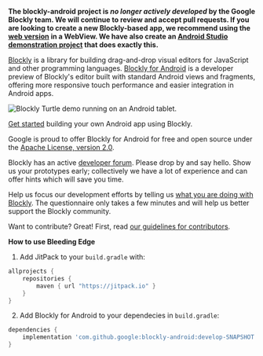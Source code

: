 **The blockly-android project is _no longer actively developed_ by the
Google Blockly team. We will continue to review and accept pull requests.
If you are looking to create a new Blockly-based app, we recommend using
the [web version](http://github.com/google/blockly) in a WebView.  We
have also create an
[Android Studio demonstration project](https://github.com/google/blockly/tree/develop/demos/mobile/android)
that does exactly this.**

[Blockly][1] is a library for building drag-and-drop visual editors for
JavaScript and other programming languages.  [Blockly for Android][2] is
a developer preview of Blockly's editor built with standard Android
views and fragments, offering more responsive touch performance and
easier integration in Android apps.

![Blockly Turtle demo running on an Android tablet.](http://google.github.io/blockly-android/screenshot.png
    "Blockly Turtle demo running on an Android tablet.")

[Get started][3] building your own Android app using Blockly.

Google is proud to offer Blockly for Android for free and open source
under the [Apache License, version 2.0][4].

Blockly has an active [developer forum][5]. Please drop by and say hello. Show
us your prototypes early; collectively we have a lot of experience and can
offer hints which will save you time.

Help us focus our development efforts by telling us [what you are doing with
Blockly][6]. The questionnaire only takes a few minutes and will help us better
support the Blockly community.

Want to contribute? Great! First, read [our guidelines for contributors][7].

[1]: https://developer.google.com/blockly/ "Blockly documentation"
[2]: https://github.com/google/blockly-android "Blockly for Android repository on GitHub"
[3]: https://developer.google.com/blockly/guides/get-started/android "Blockly for Android developer tutorial"
[4]: https://github.com/google/blockly-android/blob/master/COPYING "Apache open source license, version 2.0"
[5]: https://groups.google.com/forum/#!forum/blockly "Blockly developer forum"
[6]: https://developers.google.com/blockly/registration "Blockly developer registration form"
[7]: https://github.com/google/blockly-android/blob/master/CONTRIBUTING.md "Contributor guidelines"

**How to use Bleeding Edge**

1. Add JitPack to your ```build.gradle``` with:

```gradle
allprojects {
    repositories {
        maven { url "https://jitpack.io" }
    }
}
```
2. Add Blockly for Android to your dependecies in ```build.gradle```:

```gradle
dependencies {
    implementation 'com.github.google:blockly-android:develop-SNAPSHOT'
}
```
